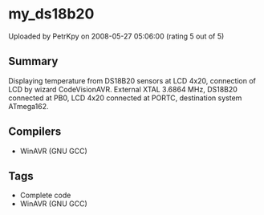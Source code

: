 # my_ds18b20

Uploaded by PetrKpy on 2008-05-27 05:06:00 (rating 5 out of 5)

## Summary

Displaying temperature from DS18B20 sensors at LCD 4x20, connection of LCD by wizard CodeVisionAVR. External XTAL 3.6864 MHz, DS18B20 connected at PB0, LCD 4x20 connected at PORTC, destination system ATmega162.

## Compilers

- WinAVR (GNU GCC)

## Tags

- Complete code
- WinAVR (GNU GCC)
